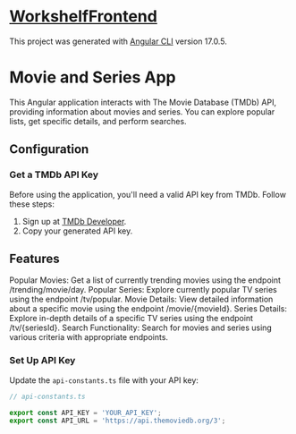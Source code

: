 # [WorkshelfFrontend](https://master.d1ub3efs995f8a.amplifyapp.com/)

This project was generated with [Angular CLI](https://github.com/angular/angular-cli) version 17.0.5.

# Movie and Series App

This Angular application interacts with The Movie Database (TMDb) API, providing information about movies and series. You can explore popular lists, get specific details, and perform searches.

## Configuration

### Get a TMDb API Key

Before using the application, you'll need a valid API key from TMDb. Follow these steps:

1. Sign up at [TMDb Developer](https://www.themoviedb.org/settings/api).
2. Copy your generated API key.

## Features

Popular Movies: Get a list of currently trending movies using the endpoint /trending/movie/day.
Popular Series: Explore currently popular TV series using the endpoint /tv/popular.
Movie Details: View detailed information about a specific movie using the endpoint /movie/{movieId}.
Series Details: Explore in-depth details of a specific TV series using the endpoint /tv/{seriesId}.
Search Functionality: Search for movies and series using various criteria with appropriate endpoints.

### Set Up API Key

Update the `api-constants.ts` file with your API key:

```typescript
// api-constants.ts

export const API_KEY = 'YOUR_API_KEY';
export const API_URL = 'https://api.themoviedb.org/3';


